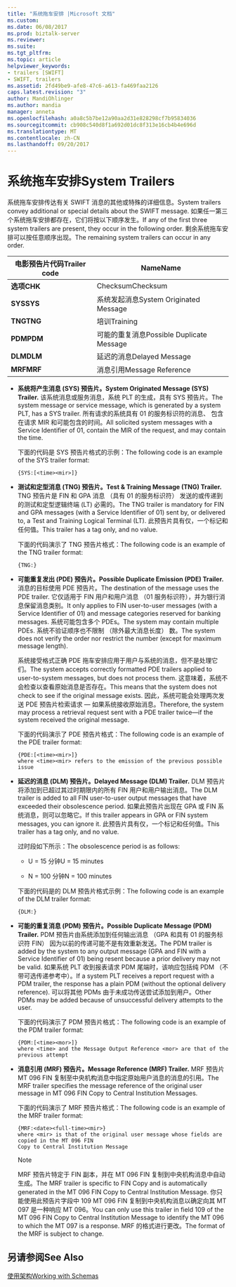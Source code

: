 ```yaml
---
title: "系统拖车安排 |Microsoft 文档"
ms.custom: 
ms.date: 06/08/2017
ms.prod: biztalk-server
ms.reviewer: 
ms.suite: 
ms.tgt_pltfrm: 
ms.topic: article
helpviewer_keywords:
- trailers [SWIFT]
- SWIFT, trailers
ms.assetid: 2fd49be9-afe8-47c6-a613-fa469faa2126
caps.latest.revision: "3"
author: MandiOhlinger
ms.author: mandia
manager: anneta
ms.openlocfilehash: a0a8c5b7be12a90aa2d31e828298cf7b95834036
ms.sourcegitcommit: cb908c540d8f1a692d01dc8f313e16cb4b4e696d
ms.translationtype: MT
ms.contentlocale: zh-CN
ms.lasthandoff: 09/20/2017
---
```

# <a name="system-trailers"></a><span data-ttu-id="85080-102">系统拖车安排</span><span class="sxs-lookup"><span data-stu-id="85080-102">System Trailers</span></span>
<span data-ttu-id="85080-103">系统拖车安排传达有关 SWIFT 消息的其他或特殊的详细信息。</span><span class="sxs-lookup"><span data-stu-id="85080-103">System trailers convey additional or special details about the SWIFT message.</span></span> <span data-ttu-id="85080-104">如果任一第三个系统拖车安排都存在，它们将按以下顺序发生。</span><span class="sxs-lookup"><span data-stu-id="85080-104">If any of the first three system trailers are present, they occur in the following order.</span></span> <span data-ttu-id="85080-105">剩余系统拖车安排可以按任意顺序出现。</span><span class="sxs-lookup"><span data-stu-id="85080-105">The remaining system trailers can occur in any order.</span></span>  
  
|<span data-ttu-id="85080-106">电影预告片代码</span><span class="sxs-lookup"><span data-stu-id="85080-106">Trailer code</span></span>|<span data-ttu-id="85080-107">Name</span><span class="sxs-lookup"><span data-stu-id="85080-107">Name</span></span>|  
|------------------|----------|  
|<span data-ttu-id="85080-108">**选项**</span><span class="sxs-lookup"><span data-stu-id="85080-108">**CHK**</span></span>|<span data-ttu-id="85080-109">Checksum</span><span class="sxs-lookup"><span data-stu-id="85080-109">Checksum</span></span>|  
|<span data-ttu-id="85080-110">**SYS**</span><span class="sxs-lookup"><span data-stu-id="85080-110">**SYS**</span></span>|<span data-ttu-id="85080-111">系统发起消息</span><span class="sxs-lookup"><span data-stu-id="85080-111">System Originated Message</span></span>|  
|<span data-ttu-id="85080-112">**TNG**</span><span class="sxs-lookup"><span data-stu-id="85080-112">**TNG**</span></span>|<span data-ttu-id="85080-113">培训</span><span class="sxs-lookup"><span data-stu-id="85080-113">Training</span></span>|  
|<span data-ttu-id="85080-114">**PDM**</span><span class="sxs-lookup"><span data-stu-id="85080-114">**PDM**</span></span>|<span data-ttu-id="85080-115">可能的重复消息</span><span class="sxs-lookup"><span data-stu-id="85080-115">Possible Duplicate Message</span></span>|  
|<span data-ttu-id="85080-116">**DLM**</span><span class="sxs-lookup"><span data-stu-id="85080-116">**DLM**</span></span>|<span data-ttu-id="85080-117">延迟的消息</span><span class="sxs-lookup"><span data-stu-id="85080-117">Delayed Message</span></span>|  
|<span data-ttu-id="85080-118">**MRF**</span><span class="sxs-lookup"><span data-stu-id="85080-118">**MRF**</span></span>|<span data-ttu-id="85080-119">消息引用</span><span class="sxs-lookup"><span data-stu-id="85080-119">Message Reference</span></span>|  
  
-   <span data-ttu-id="85080-120">**系统将产生消息 (SYS) 预告片。**</span><span class="sxs-lookup"><span data-stu-id="85080-120">**System Originated Message (SYS) Trailer.**</span></span> <span data-ttu-id="85080-121">该系统消息或服务消息，系统 PLT 的生成，具有 SYS 预告片。</span><span class="sxs-lookup"><span data-stu-id="85080-121">The system message or service message, which is generated by a system PLT, has a SYS trailer.</span></span> <span data-ttu-id="85080-122">所有请求的系统具有 01 的服务标识符的消息、 包含在请求 MIR 和可能包含的时间。</span><span class="sxs-lookup"><span data-stu-id="85080-122">All solicited system messages with a Service Identifier of 01, contain the MIR of the request, and may contain the time.</span></span>  
  
     <span data-ttu-id="85080-123">下面的代码是 SYS 预告片格式的示例：</span><span class="sxs-lookup"><span data-stu-id="85080-123">The following code is an example of the SYS trailer format:</span></span>  
  
    ```  
    {SYS:[<time><mir>]}  
    ```  
  
-   <span data-ttu-id="85080-124">**测试和定型消息 (TNG) 预告片。**</span><span class="sxs-lookup"><span data-stu-id="85080-124">**Test & Training Message (TNG) Trailer.**</span></span> <span data-ttu-id="85080-125">TNG 预告片是 FIN 和 GPA 消息 （具有 01 的服务标识符） 发送的或传递到的测试和定型逻辑终端 (LT) 必需的。</span><span class="sxs-lookup"><span data-stu-id="85080-125">The TNG trailer is mandatory for FIN and GPA messages (with a Service Identifier of 01) sent by, or delivered to, a Test and Training Logical Terminal (LT).</span></span> <span data-ttu-id="85080-126">此预告片具有仅，一个标记和任何值。</span><span class="sxs-lookup"><span data-stu-id="85080-126">This trailer has a tag only, and no value.</span></span>  
  
     <span data-ttu-id="85080-127">下面的代码演示了 TNG 预告片格式：</span><span class="sxs-lookup"><span data-stu-id="85080-127">The following code is an example of the TNG trailer format:</span></span>  
  
    ```  
    {TNG:}  
    ```  
  
-   <span data-ttu-id="85080-128">**可能重复发出 (PDE) 预告片。**</span><span class="sxs-lookup"><span data-stu-id="85080-128">**Possible Duplicate Emission (PDE) Trailer.**</span></span> <span data-ttu-id="85080-129">消息的目标使用 PDE 预告片。</span><span class="sxs-lookup"><span data-stu-id="85080-129">The destination of the message uses the PDE trailer.</span></span> <span data-ttu-id="85080-130">它仅适用于 FIN 用户和用户消息 （01 服务标识符），并为银行消息保留消息类别。</span><span class="sxs-lookup"><span data-stu-id="85080-130">It only applies to FIN user-to-user messages (with a Service Identifier of 01) and message categories reserved for banking messages.</span></span> <span data-ttu-id="85080-131">系统可能包含多个 PDEs。</span><span class="sxs-lookup"><span data-stu-id="85080-131">The system may contain multiple PDEs.</span></span> <span data-ttu-id="85080-132">系统不验证顺序也不限制 （除外最大消息长度） 数。</span><span class="sxs-lookup"><span data-stu-id="85080-132">The system does not verify the order nor restrict the number (except for maximum message length).</span></span>  
  
     <span data-ttu-id="85080-133">系统接受格式正确 PDE 拖车安排应用于用户与系统的消息，但不是处理它们。</span><span class="sxs-lookup"><span data-stu-id="85080-133">The system accepts correctly formatted PDE trailers applied to user-to-system messages, but does not process them.</span></span> <span data-ttu-id="85080-134">这意味着，系统不会检查以查看原始消息是否存在。</span><span class="sxs-lookup"><span data-stu-id="85080-134">This means that the system does not check to see if the original message exists.</span></span> <span data-ttu-id="85080-135">因此，系统可能会处理两次发送 PDE 预告片检索请求 — 如果系统接收原始消息。</span><span class="sxs-lookup"><span data-stu-id="85080-135">Therefore, the system may process a retrieval request sent with a PDE trailer twice—if the system received the original message.</span></span>  
  
     <span data-ttu-id="85080-136">下面的代码演示了 PDE 预告片格式：</span><span class="sxs-lookup"><span data-stu-id="85080-136">The following code is an example of the PDE trailer format:</span></span>  
  
    ```  
    {PDE:[<time><mir>]}  
    where <time><mir> refers to the emission of the previous possible issue  
    ```  
  
-   <span data-ttu-id="85080-137">**延迟的消息 (DLM) 预告片。**</span><span class="sxs-lookup"><span data-stu-id="85080-137">**Delayed Message (DLM) Trailer.**</span></span> <span data-ttu-id="85080-138">DLM 预告片将添加到已超过其过时期限内的所有 FIN 用户和用户输出消息。</span><span class="sxs-lookup"><span data-stu-id="85080-138">The DLM trailer is added to all FIN user-to-user output messages that have exceeded their obsolescence period.</span></span> <span data-ttu-id="85080-139">如果此预告片出现在 GPA 或 FIN 系统消息，则可以忽略它。</span><span class="sxs-lookup"><span data-stu-id="85080-139">If this trailer appears in GPA or FIN system messages, you can ignore it.</span></span> <span data-ttu-id="85080-140">此预告片具有仅，一个标记和任何值。</span><span class="sxs-lookup"><span data-stu-id="85080-140">This trailer has a tag only, and no value.</span></span>  
  
     <span data-ttu-id="85080-141">过时段如下所示：</span><span class="sxs-lookup"><span data-stu-id="85080-141">The obsolescence period is as follows:</span></span>  
  
    -   <span data-ttu-id="85080-142">U = 15 分钟</span><span class="sxs-lookup"><span data-stu-id="85080-142">U = 15 minutes</span></span>  
  
    -   <span data-ttu-id="85080-143">N = 100 分钟</span><span class="sxs-lookup"><span data-stu-id="85080-143">N = 100 minutes</span></span>  
  
     <span data-ttu-id="85080-144">下面的代码是的 DLM 预告片格式示例：</span><span class="sxs-lookup"><span data-stu-id="85080-144">The following code is an example of the DLM trailer format:</span></span>  
  
    ```  
    {DLM:}  
    ```  
  
-   <span data-ttu-id="85080-145">**可能的重复消息 (PDM) 预告片。**</span><span class="sxs-lookup"><span data-stu-id="85080-145">**Possible Duplicate Message (PDM) Trailer.**</span></span> <span data-ttu-id="85080-146">PDM 预告片由系统添加到任何输出消息 （GPA 和具有 01 的服务标识符 FIN） 因为以前的传递可能不是有效重新发送。</span><span class="sxs-lookup"><span data-stu-id="85080-146">The PDM trailer is added by the system to any output message (GPA and FIN with a Service Identifier of 01) being resent because a prior delivery may not be valid.</span></span> <span data-ttu-id="85080-147">如果系统 PLT 收到报表请求 PDM 尾端时，该响应包括纯 PDM （不带可选传递参考中）。</span><span class="sxs-lookup"><span data-stu-id="85080-147">If a system PLT receives a report request with a PDM trailer, the response has a plain PDM (without the optional delivery reference).</span></span> <span data-ttu-id="85080-148">可以将其他 PDMs 由于未成功传送尝试添加到用户。</span><span class="sxs-lookup"><span data-stu-id="85080-148">Other PDMs may be added because of unsuccessful delivery attempts to the user.</span></span>  
  
     <span data-ttu-id="85080-149">下面的代码演示了 PDM 预告片格式：</span><span class="sxs-lookup"><span data-stu-id="85080-149">The following code is an example of the PDM trailer format:</span></span>  
  
    ```  
    {PDM:[<time><mor>]}  
    where <time> and the Message Output Reference <mor> are that of the previous attempt  
    ```  
  
-   <span data-ttu-id="85080-150">**消息引用 (MRF) 预告片。**</span><span class="sxs-lookup"><span data-stu-id="85080-150">**Message Reference (MRF) Trailer.**</span></span> <span data-ttu-id="85080-151">MRF 预告片 MT 096 FIN 复制至中央机构消息中指定原始用户消息的消息的引用。</span><span class="sxs-lookup"><span data-stu-id="85080-151">The MRF trailer specifies the message reference of the original user message in MT 096 FIN Copy to Central Institution Messages.</span></span>  
  
     <span data-ttu-id="85080-152">下面的代码演示了 MRF 预告片格式：</span><span class="sxs-lookup"><span data-stu-id="85080-152">The following code is an example of the MRF trailer format:</span></span>  
  
    ```  
    {MRF:<date><full-time><mir>}  
    where <mir> is that of the original user message whose fields are copied in the MT 096 FIN  
    Copy to Central Institution Message  
    ```  
  
    > [!NOTE]
    >  <span data-ttu-id="85080-153">MRF 预告片特定于 FIN 副本，并在 MT 096 FIN 复制到中央机构消息中自动生成。</span><span class="sxs-lookup"><span data-stu-id="85080-153">The MRF trailer is specific to FIN Copy and is automatically generated in the MT 096 FIN Copy to Central Institution Message.</span></span> <span data-ttu-id="85080-154">你只能使用此预告片字段中 109 MT 096 FIN 复制到中央机构消息以确定向其 MT 097 是一种响应 MT 096。</span><span class="sxs-lookup"><span data-stu-id="85080-154">You can only use this trailer in field 109 of the MT 096 FIN Copy to Central Institution Message to identify the MT 096 to which the MT 097 is a response.</span></span> <span data-ttu-id="85080-155">MRF 的格式进行更改。</span><span class="sxs-lookup"><span data-stu-id="85080-155">The format of the MRF is subject to change.</span></span>  
  
## <a name="see-also"></a><span data-ttu-id="85080-156">另请参阅</span><span class="sxs-lookup"><span data-stu-id="85080-156">See Also</span></span>  
 [<span data-ttu-id="85080-157">使用架构</span><span class="sxs-lookup"><span data-stu-id="85080-157">Working with Schemas</span></span>](../../adapters-and-accelerators/accelerator-swift/working-with-schemas.md)
